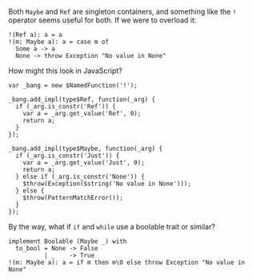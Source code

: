 Both `Maybe` and `Ref` are singleton containers, and something like the `!` operator seems useful for both. If we were to overload it:

```
!(Ref a): a = a
!(m: Maybe a): a = case m of
  Some a -> a
  None -> throw Exception "No value in None"
```

How might this look in JavaScript?

```
var _bang = new $NamedFunction('!');

_bang.add_impl(type$Ref, function(_arg) {
  if (_arg.is_constr('Ref')) {
    var a = _arg.get_value('Ref', 0);
    return a;
  }
});

_bang.add_impl(type$Maybe, function(_arg) {
  if (_arg.is_constr('Just')) {
    var a = _arg.get_value('Just', 0);
    return a;
  } else if (_arg.is_constr('None')) {
    $throw(Exception($string('No value in None')));
  } else {
    $throw(PatternMatchError());
  }
});
```

By the way, what if `if` and `while` use a boolable trait or similar?

```
implement Boolable (Maybe _) with
  to_bool = None -> False
          | _    -> True
!(m: Maybe a): a = if m then m\0 else throw Exception "No value in None"
```
